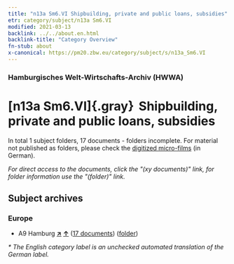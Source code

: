 ```yaml
---
title: "n13a Sm6.VI Shipbuilding, private and public loans, subsidies"
etr: category/subject/n13a Sm6.VI
modified: 2021-03-13
backlink: ../../about.en.html
backlink-title: "Category Overview"
fn-stub: about
x-canonical: https://pm20.zbw.eu/category/subject/s/n13a_Sm6.VI
---
```


### Hamburgisches Welt-Wirtschafts-Archiv (HWWA)
# [n13a Sm6.VI]{.gray}&#8201; Shipbuilding, private and public loans, subsidies&#160; 





In total 1 subject folders, 17 documents - folders incomplete.
For material not published as folders, please check the [digitized micro-films](/film/h1_sh.de.html) (in German).

_For direct access to the documents, click the "(xy documents)" link, for folder information use the "(folder)" link._

## Subject archives



### Europe

- A9 Hamburg [**&nearr;**](../../../geo/i/140905/about.en.html "Hamburg (all folders)") [**&uarr;**](../../../geo/about.en.html#A9 "Country category system") (<a href="https://pm20.zbw.eu/dfgview/sh/140905,187266" title="about: Hamburg : Shipbuilding, private and public loans, subsidies" target="_blank">17 documents</a>) ([folder](../../../../folder/sh/1409xx/140905/1872xx/187266/about.en.html))


_* The English category label is an unchecked automated translation of the German label._

